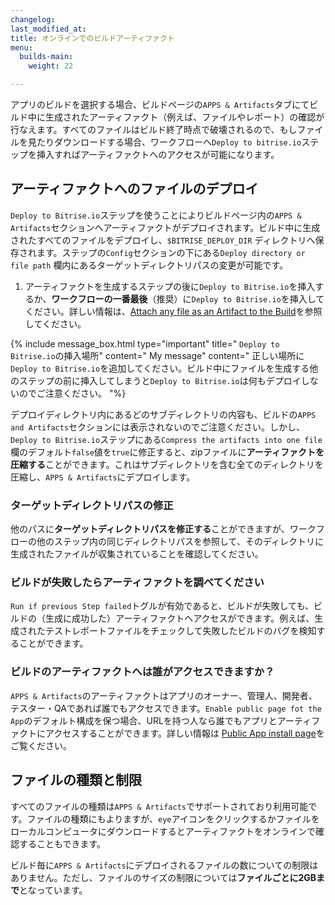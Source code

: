 ```yaml
---
changelog:
last_modified_at:
title: オンラインでのビルドアーティファクト
menu:
  builds-main:
    weight: 22

---
```

アプリのビルドを選択する場合、ビルドページの`APPS & Artifacts`タブにてビルド中に生成されたアーティファクト（例えば、ファイルやレポート）の確認が行なえます。すべてのファイルはビルド終了時点で破壊されるので、もしファイルを見たりダウンロードする場合、ワークフローへ`Deploy to bitrise.io`ステップを挿入すればアーティファクトへのアクセスが可能になります。

## アーティファクトへのファイルのデプロイ

`Deploy to Bitrise.io`ステップを使うことによりビルドページ内の`APPS & Artifacts`セクションへアーティファクトがデプロイされます。ビルド中に生成されたすべてのファイルをデプロイし、`$BITRISE_DEPLOY_DIR` ディレクトリへ保存されます。ステップの`Config`セクションの下にある`Deploy directory or file path` 欄内にあるターゲットディレクトリパスの変更が可能です。

1. アーティファクトを生成するステップの後に`Deploy to Bitrise.io`を挿入するか、**ワークフローの一番最後**（推奨）に`Deploy to Bitrise.io`を挿入してください。詳しい情報は、[Attach any file as an Artifact to the Build](https://devcenter.bitrise.io/tips-and-tricks/attach-any-file-to-build/)を参照してください。

{% include message_box.html type="important" title=" `Deploy to Bitrise.io`の挿入場所" content=" My message" content=" 正しい場所に`Deploy to Bitrise.io`を追加してください。ビルド中にファイルを生成する他のステップの前に挿入してしまうと`Deploy to Bitrise.io`は何もデプロイしないのでご注意ください。 "%}

デプロイディレクトリ内にあるどのサブディレクトリの内容も、ビルドの`APPS and Artifacts`セクションには表示されないのでご注意ください。しかし、`Deploy to Bitrise.io`ステップにある`Compress the artifacts into one file`欄のデフォルト`false`値を`true`に修正すると、zipファイルに**アーティファクトを圧縮する**ことができます。これはサブディレクトリを含む全てのディレクトリを圧縮し、`APPS & Artifacts`にデプロイします。

### ターゲットディレクトリパスの修正

他のパスに**ターゲットディレクトリパスを修正する**ことができますが、ワークフローの他のステップ内の同じディレクトリパスを参照して、そのディレクトリに生成されたファイルが収集されていることを確認してください。

### ビルドが失敗したらアーティファクトを調べてください

`Run if previous Step failed`トグルが有効であると、ビルドが失敗しても、ビルドの（生成に成功した）アーティファクトへアクセスができます。例えば、生成されたテストレポートファイルをチェックして失敗したビルドのバグを検知することができます。

### ビルドのアーティファクトへは誰がアクセスできますか？

`APPS & Artifacts`のアーティファクトはアプリのオーナー、管理人、開発者、テスター・QAであれば誰でもアクセスできます。`Enable public page fot the App`のデフォルト構成を保つ場合、URLを持つ人なら誰でもアプリとアーティファクトにアクセスすることができます。詳しい情報は [Public App install page](https://devcenter.bitrise.io/tutorials/deploy/bitrise-app-deployment/#public-app-install-page)をご覧ください。

## ファイルの種類と制限

すべてのファイルの種類は`APPS & Artifacts`でサポートされており利用可能です。ファイルの種類にもよりますが、`eye`アイコンをクリックするかファイルをローカルコンピュータにダウンロードするとアーティファクトをオンラインで確認することもできます。

ビルド毎に`APPS & Artifacts`にデプロイされるファイルの数についての制限はありません。ただし、ファイルのサイズの制限については**ファイルごとに2GBまで**となっています。